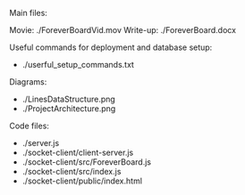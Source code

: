 Main files:

Movie: ./ForeverBoardVid.mov
Write-up: ./ForeverBoard.docx


Useful commands for deployment and database setup: 
* ./userful_setup_commands.txt


Diagrams:
* ./LinesDataStructure.png
* ./ProjectArchitecture.png


Code files:
* ./server.js
* ./socket-client/client-server.js
* ./socket-client/src/ForeverBoard.js
* ./socket-client/src/index.js
* ./socket-client/public/index.html

